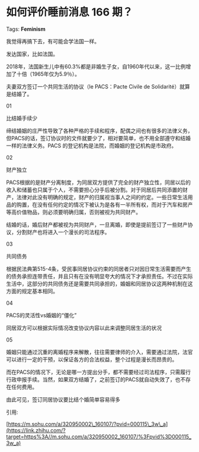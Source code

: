 # 如何评价睡前消息 166 期？

Tags: **Feminism**

我觉得再搞下去，有可能会学法国一样。

发达国家，比如法国。

2018年，法国新生儿中有60.3%都是非婚生子女，自1960年代以来，这一比例增加了十倍（1965年仅为5.9％）。

夫妻双方签订一个共同生活的协议（le PACS：Pacte Civile de Solidarité）就算是结婚了。

01

比结婚手续少

缔结婚姻的庄严性导致了各种严格的手续和程序，配偶之间也有很多的法律义务，但PACS的话，签订协议时的文件就要少了，相对要简单，也不用全部遵守和结婚一样的法律义务。PACS 的登记机构是法院，而婚姻的登记机构是市政府。

  


02

财产独立

PACS根据的是财产分离制度，为同居双方提供了完全的财产独立性，同居以后的收入和储蓄也只属于个人，不需要担心分手后被分割。对于同居后共同添置的财产，法律对此没有明确的规定，财产的归属视当事人之间的约定。一些日常生活用品的购置，在没有任何约定的情况下被认为是各有一半所有权，而对于汽车和房产等高价值物品，则必须要明确归属，否则被视为共同财产。

  


结婚的话，婚后财产都被视为共同财产，一旦离婚，即使是提前签订了一些财产协议，分割财产也将进入一个漫长的司法程序。

  


03

共同债务

根据民法典第515-4条，受民事同居协议约束的同居者只对因日常生活需要而产生的债务承担连带责任，并且只有在没有明显夸大的情况下才承担责任。不过在实际生活中，这部分的共同债务还是需要共同承担的，婚姻和同居协议这两种机制在这方面的规定基本相同。

  


04

PACS的灵活性vs婚姻的“僵化”

同居双方可以根据实际情况改变协议内容以此来调整同居生活的状况

05

婚姻只能通过沉重的离婚程序来解散，往往需要律师的介入，需要通过法院，法官可以进行一定的干预，以保证各方的合法权益，整个过程是漫长而昂贵的。

而在PACS的情况下，无论是哪一方提出分手，都不需要经过司法程序，只需履行行政申报手续。当然，如果双方结婚了，之前签订的PACS就自动失效了，也不存在任何费用。

由此可见，签订同居协议要比结个婚简单容易得多

引用:

[https://m.sohu.com/a/320950002\_160107/?pvid=000115\_3w\_a](https://link.zhihu.com/?target=https%3A//m.sohu.com/a/320950002_160107/%3Fpvid%3D000115_3w_a)




